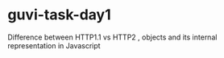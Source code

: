 # guvi-task-day1
Difference between HTTP1.1 vs HTTP2 , objects and its internal representation in Javascript
